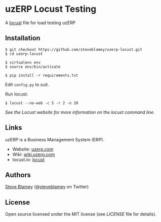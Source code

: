 # uzERP Locust Testing

A <a href="http://locust.io">locust</a> file for load testing uzERP

## Installation

```
$ git checkout https://github.com/steveblamey/uzerp-locust.git
$ cd uzerp-locust

$ virtualenv env
$ source env/bin/activate

$ pip install -r requirements.txt
```

Edit ```config.py``` to suit.

Run locust:

```
$ locust --no-web -c 5 -r 2 -n 20
```

_See the Locust website for more information on the locust command line._

## Links

uzERP is a Business Management System (ERP).

* Website: <a href="https://www.uzerp.com/">uzerp.com</a>
* Wiki: <a href="https://wiki.uzerp.com/">wiki.uzerp.com</a>
* locust.io: <a href="http://locust.io">locust</a>

## Authors

<a href="https://steveblamey.co.uk">Steve Blamey</a> (@<a href="http://twitter.com/steveblamey">steveblamey</a> on Twitter)

## License

Open source licensed under the MIT license (see _LICENSE_ file for details).
